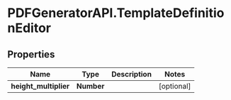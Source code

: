 # PDFGeneratorAPI.TemplateDefinitionEditor

## Properties

Name | Type | Description | Notes
------------ | ------------- | ------------- | -------------
**height_multiplier** | **Number** |  | [optional] 


